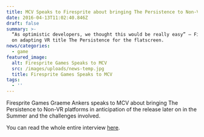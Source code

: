 ```yaml
---
title: MCV Speaks to Firesprite about bringing The Persistence to Non-VR platforms
date: 2016-04-13T11:02:40.846Z
draft: false
summary: >-
  “As optimistic developers, we thought this would be really easy” – Firesprite
  on adapting VR title The Persistence for the flatscreen.
news/categories:
  - game
featured_image:
  alt: Firesprite Games Speaks to MCV
  src: /images/uploads/news-temp.jpg
  title: Firesprite Games Speaks to MCV
tags:
  - ''
---
```

Firesprite Games Graeme Ankers speaks to MCV about bringing The Persistence to Non-VR platforms in anticipation of the release later on in the Summer and the challenges involved.

You can read the whole entire interview [here](https://www.mcvuk.com/business-news/as-optimistic-developers-we-thought-this-would-be-really-easy-firesprite-on-adapting-vr-title-the-persistence-for-the-flatscreen/).
